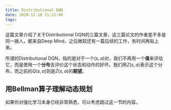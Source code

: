 ```yaml
---
title: Distributional DQN
date: 2020-12-10 11:22:49
tags:
---
```


这篇文章介绍了关于Distributional DQN的三篇文章，这三篇论文的作者差不多是同一拨人，都来自Deep Mind，之后微软还有一篇后续的工作，有时间再贴上来。

所谓的Distributional DQN，指的是对于一个$(s,a)$对，我们不再用一个**值**来评估它，而是使用一个**分布**去评价这个状态和动作的好坏。我们用$Z(s,a)$表示这个分布，而之前的$Q(s,a)$则是$Z(s,a)$的**期望**。

<!--more-->

## 用Bellman算子理解动态规划

如果你对强化学习本身已经非常熟悉，可以考虑跳过这一节的内容。

